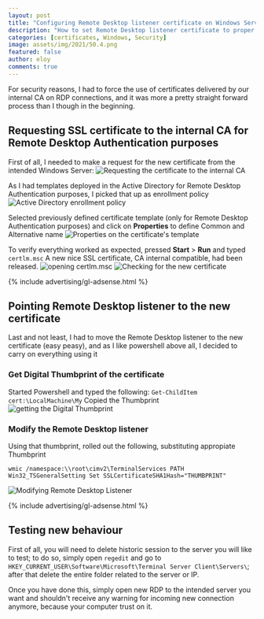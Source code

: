 ```yaml
---
layout: post
title: "Configuring Remote Desktop listener certificate on Windows Server"
description: "How to set Remote Desktop listener certificate to proper internal CA compatible certificate on a Windows Server, domain joined"
categories: [certificates, Windows, Security]
image: assets/img/2021/50.4.png
featured: false
author: eloy
comments: true
---
```

 

For security reasons, I had to force the use of certificates delivered by our internal CA on RDP connections, and it was more a pretty straight forward process than I though in the beginning.

## Requesting SSL certificate to the internal CA for Remote Desktop Authentication purposes

First of all, I needed to make a request for the new certificate from the intended Windows Server:
![Requesting the certificate to the internal CA]({{site.baseurl}}/assets/img/2021/50.1.png)

As I had templates deployed in the Active Directory for Remote Desktop Authentication purposes, I picked that up as enrollment policy
![Active Directory enrollment policy]({{site.baseurl}}/assets/img/2021/50.2.png)

Selected previously defined certificate template (only for Remote Desktop Authentication purposes) and click on **Properties** to define Common and Alternative name
![Properties on the certificate's template]({{site.baseurl}}/assets/img/2021/50.4.png)

To verify everything worked as expected, pressed **Start** > **Run** and typed `certlm.msc`
A new nice SSL certificate, CA internal compatible, had been released.
![opening certlm.msc]({{site.baseurl}}/assets/img/2021/50.6.png)
![Checking for the new certificate]({{site.baseurl}}/assets/img/2021/50.7.png)

{% include advertising/gl-adsense.html %}

## Pointing Remote Desktop listener to the new certificate

Last and not least, I had to move the Remote Desktop listener to the new certificate (easy peasy), and as I like powershell above all, I decided to carry on everything using it

### Get Digital Thumbprint of the certificate
Started Powershell and typed the following: `Get-ChildItem cert:\LocalMachine\My`
Copied the Thumbprint
![getting the Digital Thumbprint]({{site.baseurl}}/assets/img/2021/50.8.png)

### Modify the Remote Desktop listener
Using that thumbprint, rolled out the following, substituting appropiate Thumbprint
```
wmic /namespace:\\root\cimv2\TerminalServices PATH Win32_TSGeneralSetting Set SSLCertificateSHA1Hash="THUMBPRINT"
```
![Modifying Remote Desktop Listener]({{site.baseurl}}/assets/img/2021/50.9.png)

{% include advertising/gl-adsense.html %}

## Testing new behaviour
First of all, you will need to delete historic session to the server you will like to test; to do so, simply open `regedit` and go to `HKEY_CURRENT_USER\Software\Microsoft\Terminal Server Client\Servers\`; after that delete the entire folder related to the server or IP.

Once you have done this, simply open new RDP to the intended server you want and shouldn't receive any warning for incoming new connection anymore, because your computer trust on it.
